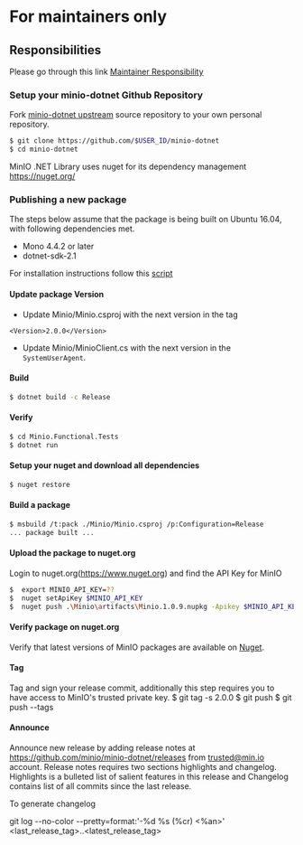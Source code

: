 # For maintainers only

## Responsibilities

Please go through this link [Maintainer Responsibility](https://gist.github.com/abperiasamy/f4d9b31d3186bbd26522)

### Setup your minio-dotnet Github Repository

Fork [minio-dotnet upstream](https://github.com/minio/minio-dotnet/fork) source repository to your own personal repository.
```sh
$ git clone https://github.com/$USER_ID/minio-dotnet
$ cd minio-dotnet
```

MinIO .NET Library uses nuget for its dependency management https://nuget.org/

### Publishing a new package
The steps below assume that the package is being built on Ubuntu 16.04, with following dependencies met.
- Mono 4.4.2 or later
- dotnet-sdk-2.1

For installation instructions follow this [script](https://github.com/minio/minio-dotnet/blob/master/mono_install.sh)
#### Update package Version
- Update Minio/Minio.csproj with the next version in the <Version></Version> tag
 ```
 <Version>2.0.0</Version>
 ```

- Update Minio/MinioClient.cs with the next version in the `SystemUserAgent`.

#### Build
```sh
$ dotnet build -c Release

```
#### Verify
```sh
$ cd Minio.Functional.Tests
$ dotnet run
```
#### Setup your nuget and download all dependencies
```sh
$ nuget restore
```

#### Build a package
```sh
$ msbuild /t:pack ./Minio/Minio.csproj /p:Configuration=Release
... package built ...
```
#### Upload the package to nuget.org
Login to nuget.org(https://www.nuget.org) and find the API Key for MinIO
```sh
$  export MINIO_API_KEY=??
$  nuget setApiKey $MINIO_API_KEY
$  nuget push .\Minio\artifacts\Minio.1.0.9.nupkg -Apikey $MINIO_API_KEY -src https://nuget.org
```
#### Verify package on nuget.org
Verify that latest versions of MinIO packages are available on [Nuget](https://www.nuget.org/account/Packages).

#### Tag
Tag and sign your release commit, additionally this step requires you to have access to MinIO's trusted private key.
$ git tag -s 2.0.0
$ git push
$ git push --tags

#### Announce
Announce new release by adding release notes at https://github.com/minio/minio-dotnet/releases from trusted@min.io account. Release notes requires two sections highlights and changelog. Highlights is a bulleted list of salient features in this release and Changelog contains list of all commits since the last release.

To generate changelog

git log --no-color --pretty=format:'-%d %s (%cr) <%an>' <last_release_tag>..<latest_release_tag>